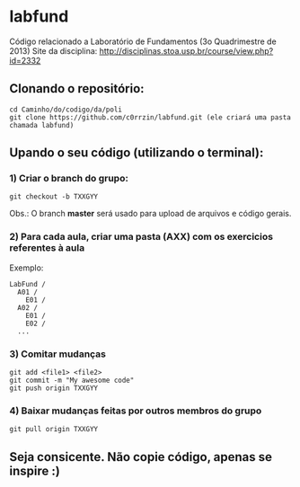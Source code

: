 labfund
=======

Código relacionado a Laboratório de Fundamentos (3o Quadrimestre de 2013)
Site da disciplina: http://disciplinas.stoa.usp.br/course/view.php?id=2332

## Clonando o repositório:

    cd Caminho/do/codigo/da/poli
    git clone https://github.com/c0rrzin/labfund.git (ele criará uma pasta chamada labfund)

## Upando o seu código (utilizando o terminal):

### 1) Criar o branch do grupo:

    git checkout -b TXXGYY

Obs.: O branch **master** será usado para upload de arquivos e código gerais.

### 2) Para cada aula, criar uma pasta (AXX) com os exercicios referentes à aula
Exemplo:

    LabFund /
      A01 /
        E01 /
      A02 /
        E01 /
        E02 / 
      ...

### 3) Comitar mudanças

    git add <file1> <file2>
    git commit -m "My awesome code"
    git push origin TXXGYY

### 4) Baixar mudanças feitas por outros membros do grupo

    git pull origin TXXGYY

## Seja consicente. Não copie código, apenas se inspire :)

